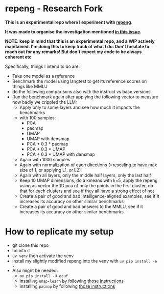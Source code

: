 # repeng - Research Fork

**This is an experimental repo where I experiment with [repeng](https://github.com/vgel/repeng).**

**It was made to organise the investigation mentioned [in this issue](https://github.com/vgel/repeng/issues/27).**

**NOTE: keep in mind that this is an experimental repo, and a WIP actively maintained. I'm doing this to keep track of what I do. Don't hesitate to reach out for any remarks! But don't expect my code to be always coherent etc**

Specifically, things I intend to do are:

- Take one model as a reference
- Benchmark the model using langtest to get its reference scores on things like MMLU
- do the following comparisons also with the instruct vs base versions
- Run the benchmark again after applying the following vector to measure how badly we crippled the LLM:
    - Apply only to some layers and see how much it impacts the benchmarks
    - with 100 samples:
        - PCA
        - pacmap
        - UMAP
        - UMAP with densmap
        - PCA + 0.3 * pacmap
        - PCA + 0.3 * UMAP
        - PCA + 0.3 * UMAP with densmap
    - Again with 1000 samples
    - Again with normalization of each directions (=rescaling to have max size of 1, or applying L1, or L2)
    - Again with all layers, only the middle half layers, only the last half
    - Keep 10 UMAP dimensions, do a kmeans with k=5, apply the repeng using as vector the 1D pca of only the points in the first cluster, do that for each clusters and see if they all have a strong effect of not
    - Create a pair of good and bad intelligence-aligned examples, see if it increases its accuracy on other similar benchmarks
    - Create a pair of good and bad answers to the MMLU, see if it increases its accuracy on other similar benchmarks




# How to replicate my setup
- git clone this repo
- cd into it
- `uv venv` then activate the venv
- install my slightly modified repeng into the venv with `uv pip install -e .`
- Also might be needed:
    - `uv pip install -U gguf`
    - installing `umap-learn` by following [those instructions](https://pypi.org/project/umap-learn/)
    - installing `pacmap` by following [those instructions](https://pypi.org/project/pacmap/)
